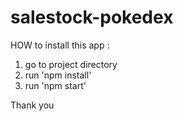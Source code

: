 # salestock-pokedex

HOW to install this app :

1. go to project directory
2. run 'npm install'
3. run 'npm start'

Thank you
